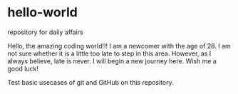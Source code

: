 # hello-world
repository for daily affairs

Hello, the amazing coding world!!!
I am a newcomer with the age of 28. I am not sure whether it is a little too late to step in this area. However, as I always believe, late is never. I will begin a new journey here. Wish me a good luck!

Test basic usecases of git and GitHub on this repository.
